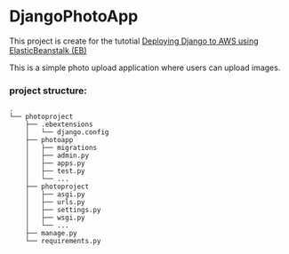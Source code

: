 # DjangoPhotoApp
This project is create for the tutotial [Deploying Django to AWS using ElasticBeanstalk (EB)](https://github.com/PaulleDemon/AWS-deployment/blob/master/deploying_django.md)
    
This is a simple photo upload application where users can upload images.
### project structure:
```
.
└── photoproject
    ├── .ebextensions
    │   └── django.config
    ├── photoapp
    │   ├── migrations
    │   ├── admin.py
    │   ├── apps.py
    │   ├── test.py
    │   └── ...
    ├── photoproject
    │   ├── asgi.py
    │   ├── urls.py
    │   ├── settings.py
    │   ├── wsgi.py
    │   └── ...
    ├── manage.py
    └── requirements.py
```
